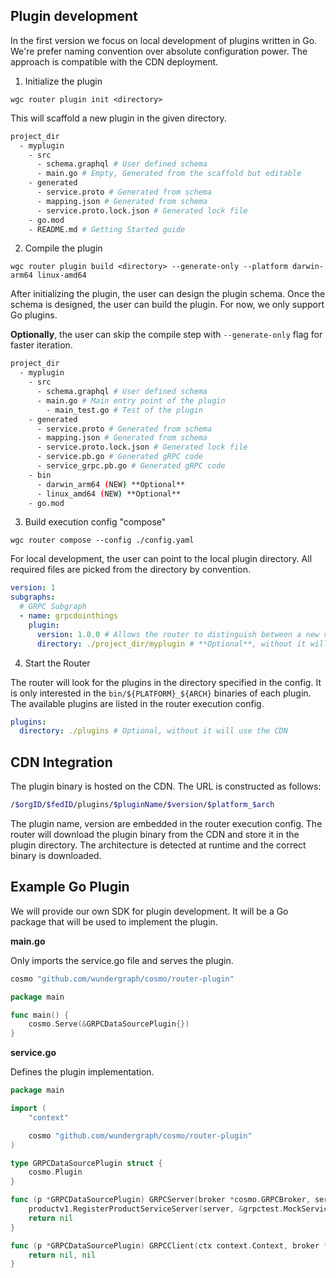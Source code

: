 ## Plugin development

In the first version we focus on local development of plugins written in Go. We're prefer naming convention over absolute configuration power. The approach is compatible with the CDN deployment.

1. Initialize the plugin

`wgc router plugin init <directory>`

This will scaffold a new plugin in the given directory.

```bash
project_dir
  - myplugin
    - src
      - schema.graphql # User defined schema
      - main.go # Empty, Generated from the scaffold but editable
    - generated
      - service.proto # Generated from schema
      - mapping.json # Generated from schema
      - service.proto.lock.json # Generated lock file
    - go.mod
    - README.md # Getting Started guide
```

2. Compile the plugin

`wgc router plugin build <directory> --generate-only --platform darwin-arm64 linux-amd64`

After initializing the plugin, the user can design the plugin schema. Once the schema is designed, the user can build the plugin. For now, we only support Go plugins.

**Optionally**, the user can skip the compile step with `--generate-only` flag for faster iteration.

```bash
project_dir
  - myplugin
    - src
      - schema.graphql # User defined schema
      - main.go # Main entry point of the plugin
        - main_test.go # Test of the plugin
    - generated
      - service.proto # Generated from schema 
      - mapping.json # Generated from schema
      - service.proto.lock.json # Generated lock file
      - service.pb.go # Generated gRPC code
      - service_grpc.pb.go # Generated gRPC code
    - bin
      - darwin_arm64 (NEW) **Optional**
      - linux_amd64 (NEW) **Optional**
    - go.mod
```

3. Build execution config "compose"

`wgc router compose --config ./config.yaml`

For local development, the user can point to the local plugin directory. All required files are picked from the directory by convention.

```yaml
version: 1
subgraphs:
  # GRPC Subgraph
  - name: grpcdointhings
    plugin:
      version: 1.0.0 # Allows the router to distinguish between a new version of the plugin
      directory: ./project_dir/myplugin # **Optional**, without it will use the CDN
```

4. Start the Router

The router will look for the plugins in the directory specified in the config. It is only interested in the `bin/${PLATFORM}_${ARCH}` binaries of each plugin. The available plugins are listed in the router execution config.

```yaml
plugins:
  directory: ./plugins # Optional, without it will use the CDN
```

## CDN Integration

The plugin binary is hosted on the CDN. The URL is constructed as follows:

```bash
/$orgID/$fedID/plugins/$pluginName/$version/$platform_$arch
```

The plugin name, version are embedded in the router execution config. The router will download the plugin binary from the CDN and store it in the plugin directory.
The architecture is detected at runtime and the correct binary is downloaded.


## Example Go Plugin

We will provide our own SDK for plugin development. It will be a Go package that will be used to implement the plugin.

**main.go**

Only imports the service.go file and serves the plugin.

```go
cosmo "github.com/wundergraph/cosmo/router-plugin"

package main

func main() {
	cosmo.Serve(&GRPCDataSourcePlugin{})
}
```

**service.go**

Defines the plugin implementation.

```go
package main

import (
	"context"

	cosmo "github.com/wundergraph/cosmo/router-plugin"
)

type GRPCDataSourcePlugin struct {
	cosmo.Plugin
}

func (p *GRPCDataSourcePlugin) GRPCServer(broker *cosmo.GRPCBroker, server *cosmo.Server) error {
	productv1.RegisterProductServiceServer(server, &grpctest.MockService{})
	return nil
}

func (p *GRPCDataSourcePlugin) GRPCClient(ctx context.Context, broker *plugin.GRPCBroker, c *cosmo.ClientConn) (interface{}, error) {
	return nil, nil
}
```